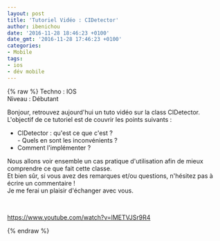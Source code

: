 ```yaml
---
layout: post
title: 'Tutoriel Vidéo : CIDetector'
author: ibenichou
date: '2016-11-28 18:46:23 +0100'
date_gmt: '2016-11-28 17:46:23 +0100'
categories:
- Mobile
tags:
- ios
- dév mobile
---
```

{% raw %}
Techno : IOS<br />
Niveau : Débutant

Bonjour, retrouvez aujourd'hui un tuto vidéo sur la class CIDetector.<br />
L'objectif de ce tutoriel est de couvrir les points suivants :<br />
- CIDetector : qu'est ce que c'est ?<br />
- Quels en sont les inconvénients ?<br />
- Comment l'implémenter ?

Nous allons voir ensemble un cas pratique d'utilisation afin de mieux comprendre ce que fait cette classe.<br />
Et bien sûr, si vous avez des remarques et/ou questions, n'hésitez pas à écrire un commentaire !<br />
Je me ferai un plaisir d'échanger avec vous.

&nbsp;

https://www.youtube.com/watch?v=lMETVJSr9R4

{% endraw %}
